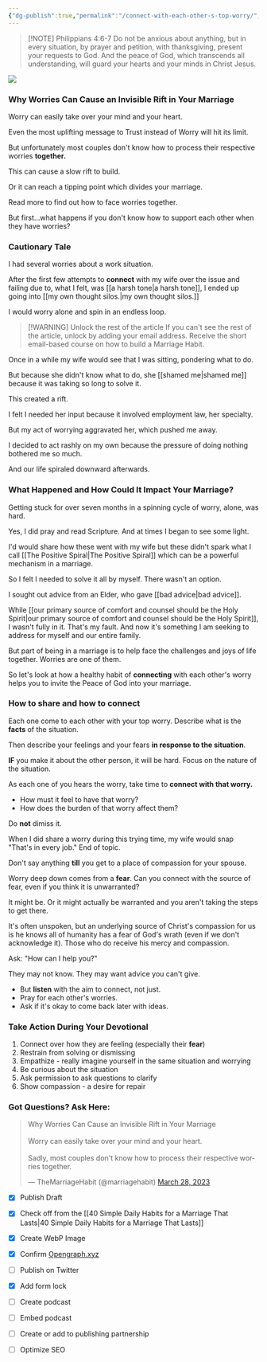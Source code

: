 ```yaml
---
{"dg-publish":true,"permalink":"/connect-with-each-other-s-top-worry/","created":"","updated":""}
---
```



> [!NOTE] Philippians 4:6-7
> Do not be anxious about anything, but in every situation, by prayer and petition, with thanksgiving, present your requests to God. And the peace of God, which transcends all understanding, will guard your hearts and your minds in Christ Jesus.

![](https://res.cloudinary.com/dt9hlo5sw/image/upload/v1680023394/obsidian/image_ksu7tz.png)

### Why Worries Can Cause an Invisible Rift in Your Marriage
Worry can easily take over your mind and your heart.

Even the most uplifting message to Trust instead of Worry will hit its limit.

But unfortunately most couples don't know how to process their respective worries **together.**

This can cause a slow rift to build.

Or it can reach a tipping point which divides your marriage.

Read more to find out how to face worries together.

But first...what happens if you don't know how to support each other when they have worries?

### Cautionary Tale
I had several worries about a work situation.

After the first few attempts to **connect** with my wife over the issue and failing due to, what I felt, was [[a harsh tone\|a harsh tone]], I ended up going into [[my own thought silos.\|my own thought silos.]]

I would worry alone and spin in an endless loop.

> [!WARNING] Unlock the rest of the article
> If you can't see the rest of the article, unlock by adding your email address.  Receive the short email-based course on how to build a Marriage Habit.
<div class="convertful-202420"></div>
<!--- form here -->
<div class="convertful-202420"></div>

Once in a while my wife would see that I was sitting, pondering what to do.

But because she didn't know what to do, she [[shamed me\|shamed me]] because it was taking so long to solve it.

This created a rift.

I felt I needed her input because it involved employment law, her specialty.

But my act of worrying aggravated her, which pushed me away.

I decided to act rashly on my own because the pressure of doing nothing bothered me so much.

And our life spiraled downward afterwards.  

### What Happened and How Could It Impact Your Marriage?
Getting stuck for over seven months in a spinning cycle of worry, alone, was hard.

Yes, I did pray and read Scripture.  And at times I began to see some light.

I'd would share how these went with my wife but these didn't spark what I call [[The Positive Spiral\|The Positive Spiral]] which can be a powerful mechanism in a marriage.

So I felt I needed to solve it all by myself.  There wasn't an option.

I sought out advice from an Elder, who gave [[bad advice\|bad advice]].

While [[our primary source of comfort and counsel should be the Holy Spirit\|our primary source of comfort and counsel should be the Holy Spirit]], I wasn't fully in it.  That's my fault. And now it's something I am seeking to address for myself and our entire family.

But part of being in a marriage is to help face the challenges and joys of life together.  Worries are one of them.

So let's look at how a healthy habit of **connecting** with each other's worry helps you to invite the Peace of God into your marriage.

### How to share and how to connect
Each one come to each other with your top worry. Describe what is the **facts** of the situation. 

Then describe your feelings and your fears **in response to the situation**.

**IF** you make it about the other person, it will be hard.  Focus on the nature of the situation.

As each one of you hears the worry, take time to **connect with that worry.**

- How must it feel to have that worry?
- How does the burden of that worry affect them?

Do **not** dimiss it.

When I did share a worry during this trying time, my wife would snap "That's in every job."  End of topic.

Don't say anything **till** you get to a place of compassion for your spouse.

Worry deep down comes from a **fear**.  Can you connect with the source of fear, even if you think it is unwarranted?

It might be.  Or it might actually be warranted and you aren't taking the steps to get there.

It's often unspoken, but an underlying source of Christ's compassion for us is he knows all of humanity has a fear of God's wrath (even if we don't acknowledge it).  Those who do receive his mercy and compassion.

Ask: "How can I help you?"

They may not know.  They may want advice you can't give.  

- But **listen** with the aim to connect, not just.
- Pray for each other's worries.
- Ask if it's okay to come back later with ideas.


### Take Action During Your Devotional
1. Connect over how they are feeling (especially their **fear**)
2. Restrain from solving or dismissing 
3. Empathize - really imagine yourself in the same situation and worrying
4. Be curious about the situation
5. Ask permission to ask questions to clarify
6. Show compassion - a desire for repair 

### Got Questions?  Ask Here:
<blockquote class="twitter-tweet"><p lang="en" dir="ltr">Why Worries Can Cause an Invisible Rift in Your Marriage<br><br>Worry can easily take over your mind and your heart.<br><br>Sadly, most couples don&#39;t know how to process their respective worries together.</p>&mdash; TheMarriageHabit (@marriagehabit) <a href="https://twitter.com/marriagehabit/status/1640775590650474496?ref_src=twsrc%5Etfw">March 28, 2023</a></blockquote> <script async src="https://platform.twitter.com/widgets.js" charset="utf-8"></script>


  
<!-- HTML Meta Tags --> <head><title>Connect With Each Other's Top Worry</title> <meta name="description" content="Worry can easily take over your mind and your heart. Even the most uplifting message to Trust instead of Worry will hit its limit. But unfortunately most couples don't know how to process their respective worries together. This can cause a slow rift to build. Or it can reach a tipping point which divides your marriage. Read more to find out how to face worries together."> <!-- Facebook Meta Tags --> <meta property="og:url" content="https://themarriagehabit.com/connect-with-each-other-s-top-worry/"> <meta property="og:type" content="website"> <meta property="og:title" content="Connect With Each Other's Top Worry"> <meta property="og:description" content="Worry can easily take over your mind and your heart. Even the most uplifting message to Trust instead of Worry will hit its limit. But unfortunately most couples don't know how to process their respective worries together. This can cause a slow rift to build. Or it can reach a tipping point which divides your marriage. Read more to find out how to face worries together."> <meta property="og:image" content="https://res.cloudinary.com/dt9hlo5sw/image/upload/v1680023394/obsidian/image_ksu7tz.png"> <!-- Twitter Meta Tags --> <meta name="twitter:card" content="summary_large_image"> <meta property="twitter:domain" content="themarriagehabit.com"> <meta property="twitter:url" content="https://themarriagehabit.com/connect-with-each-other-s-top-worry/"> <meta name="twitter:title" content="Connect With Each Other's Top Worry"> <meta name="twitter:description" content="Worry can easily take over your mind and your heart. Even the most uplifting message to Trust instead of Worry will hit its limit. But unfortunately most couples don't know how to process their respective worries together. This can cause a slow rift to build. Or it can reach a tipping point which divides your marriage. Read more to find out how to face worries together."> <meta name="twitter:image" content="https://res.cloudinary.com/dt9hlo5sw/image/upload/v1680023394/obsidian/image_ksu7tz.png"></head> <!-- Meta Tags Generated via https://www.opengraph.xyz -->


- [x] Publish Draft
- [x] Check off from the [[40 Simple Daily Habits for a Marriage That Lasts\|40 Simple Daily Habits for a Marriage That Lasts]]
- [x] Create WebP Image
- [x] Confirm [Opengraph.xyz](https://opengraph.xyz)
- [ ] Publish on Twitter
- [x] Add form lock
- [ ] Create podcast
- [ ] Embed podcast
- [ ] Create or add to publishing partnership
- [ ] Optimize SEO

